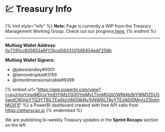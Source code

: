# 💹 Treasury Info

{% hint style="info" %}
**Note:** Page is currently a WIP from the Treasury Management Working Group. Check out our progress[ here.](https://airtable.com/shrTy5Awdb0JBjRfm)
{% endhint %}

****

**Multisig Wallet Address:** [0x7291cc605653a9FCfbceD63313156E654eAF259b](https://etherscan.io/address/0x7291cc605653a9FCfbceD63313156E654eAF259b)

**Multisig Wallet Signers:**

* @jakestandley#0001
* @lemondropkid#3159
* @interdimensionalcable#9398

{% embed url="https://app.powerbi.com/view?r=eyJrIjoiYzgxMDUxYmEtYjMzOS00YmMyLTlmMGQtOWRkNzBiYWM1ZDU5IiwidCI6IjhkYTQ3YTBjLTEwNzUtNGNkNy1hNWRiLTAyYTEzNDI0MmIzZSIsImMiOjF9" %}
a PowerBI dashboard created with free API calls from https://etherscan.io
{% endembed %}

We are publishing bi-weekly Treasury updates in the **Sprint Recaps** section on the left.&#x20;
